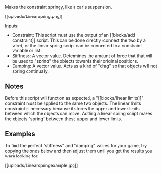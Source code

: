 Makes the constraint springy, like a car's suspension.

[[uploads/Linearspring.png]]

Inputs:

* Constraint: This script must use the output of an [[blocks/add constraint]] script. This can be done directly (connect the two by a wire), or the linear spring script can be connected to a constraint variable or list.
* Stiffness: A vector value. Determines the amount of force that that will be used to "spring" the objects towards their original positions.
* Damping: A vector value. Acts as a kind of "drag" so that objects will not spring continually.

## Notes
Before this script will function as expected, a "[[blocks/linear limits]]" constraint must be applied to the same two objects. The linear limits constraint is necessary because it stores the upper and lower limits between which the objects can move. Adding a linear spring script makes the objects "spring" between these upper and lower limits.

## Examples
To find the perfect "stiffness" and "damping" values for your game, try copying the ones below and then adjust them until you get the results you were looking for.

[[uploads/Linearspringexample.jpg]]